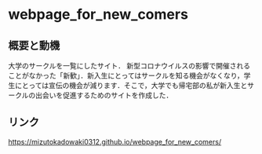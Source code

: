 # webpage_for_new_comers

## 概要と動機
大学のサークルを一覧にしたサイト．
新型コロナウイルスの影響で開催されることがなかった「新歓」．新入生にとってはサークルを知る機会がなくなり，学生にとっては宣伝の機会が減ります．そこで，大学でも帰宅部の私が新入生とサークルの出会いを促進するためのサイトを作成した．

## リンク
https://mizutokadowaki0312.github.io/webpage_for_new_comers/


